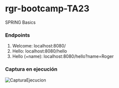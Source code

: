 # rgr-bootcamp-TA23
SPRING Basics

### Endpoints
1. Welcome: localhost:8080/
2. Hello: localhost:8080/hello
3. Hello (+name): localhost:8080/hello?name=Roger

### Captura en ejecución

![CapturaEjecucion](https://user-images.githubusercontent.com/49531890/231429718-79c0ae79-8d2c-457d-bf60-b3cd492ca148.PNG)
